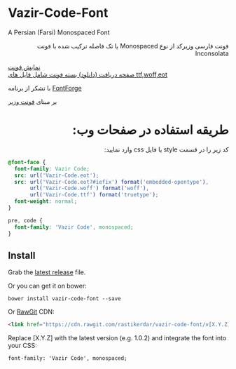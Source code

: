 # Vazir-Code-Font
A Persian (Farsi) Monospaced Font

<p dir="rtl">
فونت فارسی وزیرکد از نوع Monospaced یا تک فاصله ترکیب شده با فونت Inconsolata
<br />

<a href="http://rastikerdar.github.io/vazir-code-font/">نمایش فونت</a> <br />
<a href="https://github.com/rastikerdar/vazir-code-font/releases">صفحه دریافت (دانلود) بسته فونت شامل فایل های ttf,woff,eot</a> <br />

با تشکر از برنامه <a href="https://fontforge.github.io">FontForge</a><br />

بر مبنای <a href="http://rastikerdar.github.io/vazir-font/">فونت وزیر</a>

</p>


<h1 dir="rtl">
طریقه استفاده در صفحات وب:
</h1>

<p dir="rtl">
کد زیر را در قسمت style یا فایل css وارد نمایید:
</p>


```css
@font-face {
  font-family: Vazir Code;
  src: url('Vazir-Code.eot');
  src: url('Vazir-Code.eot?#iefix') format('embedded-opentype'),
       url('Vazir-Code.woff') format('woff'),
       url('Vazir-Code.ttf') format('truetype');
  font-weight: normal;
}

pre, code {
  font-family: 'Vazir Code', monospaced;
}
```

## Install

Grab the [latest release](https://github.com/rastikerdar/vazir-code-font/releases/latest) file.

Or you can get it on bower:

```
bower install vazir-code-font --save
```

Or [RawGit](https://rawgit.com) CDN:

```html
<link href="https://cdn.rawgit.com/rastikerdar/vazir-code-font/v[X.Y.Z]/dist/font-face.css" rel="stylesheet" type="text/css" />
```

Replace [X.Y.Z] with the latest version (e.g. 1.0.2) and integrate the font into your CSS:

```
font-family: 'Vazir Code', monospaced;
```

